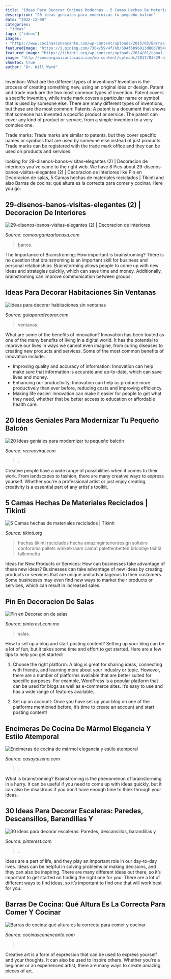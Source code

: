 ```yaml
---
title: "Ideas Para Decorar Cocinas Modernas ~ 5 Camas Hechas De Materiales Reciclados"
description: "20 ideas geniales para modernizar tu pequeño balcón"
date: "2022-12-09"
categories:
- "ideas"
tags: ["ideas"]
images:
- "https://www.cocinasconencanto.com/wp-content/uploads/2015/03/Barras-de-cocina-qué-altura-es-la-correcta-2.jpg"
featuredImage: "https://i.pinimg.com/736x/59/4f/6b/594f6b96913d80d7854ad56436468cd6.jpg"
featured_image: "https://tikinti.org/wp-content/uploads/2014/01/cama1.jpg"
image: "http://comoorganizarlacasa.com/wp-content/uploads/2017/03/29-disenos-banos-visitas-elegantes-2.jpg"
ShowToc: true
author: "Dr. Will Ward"
---
```



Invention: What are the different types of inventions?
Invention is the process of creating something new, using an original idea or design. Patent and trade mark are the two most common types of invention. Patent covers a specific invention, while trade mark covers a particular name or symbol that is used by someone else. There are many different types of inventions, but these are the most common:
Patents: A patent is a document that shows that someone has invented a specific product or service. The patent can cover any kind of product or service, from a simple invention to a very complex one.

Trade marks: Trade marks are similar to patents, but they cover specific names or symbols that are used by someone else instead of just products. Trade marks can be registered with the trade mark office and they can be used on products and services.

	

		
looking for 29-disenos-banos-visitas-elegantes (2) | Decoracion de interiores you've came to the right web. We have 8 Pics about 29-disenos-banos-visitas-elegantes (2) | Decoracion de interiores like Pin en Decoracion de salas, 5 Camas hechas de materiales reciclados | Tikinti and also Barras de cocina: qué altura es la correcta para comer y cocinar. Here you go:
		
    
## 29-disenos-banos-visitas-elegantes (2) | Decoracion De Interiores

<img loading=lazy src="http://comoorganizarlacasa.com/wp-content/uploads/2017/03/29-disenos-banos-visitas-elegantes-2.jpg" onerror="this.onerror=null;this.src='https://tse3.mm.bing.net/th?id=OIP.ZHv_wZjVhRTZ1pFONc4UxgHaLF&amp;pid=15.1';" alt="29-disenos-banos-visitas-elegantes (2) | Decoracion de interiores">

_Source: comoorganizarlacasa.com_

>banos. 

	

The Importance of Brainstroming: How important is brainstroming?
There is no question that brainstroming is an important skill for business and personal relationships. Brainstorming allows people to come up with new ideas and strategies quickly, which can save time and money. Additionally, brainstroming can improve communication between groups.

    
## Ideas Para Decorar Habitaciones Sin Ventanas

<img loading=lazy src="http://www.guiaparadecorar.com/wp-content/uploads/2013/06/ideas-diseno-para-habitaciones-sin-ventanas-03.jpg" onerror="this.onerror=null;this.src='https://tse2.mm.bing.net/th?id=OIP.pPdevfbw-jdLOUPXyXM53gHaE6&amp;pid=15.1';" alt="Ideas para decorar habitaciones sin ventanas">

_Source: guiaparadecorar.com_

>ventanas. 

	

What are some of the benefits of innovation?
Innovation has been touted as one of the many benefits of living in a digital world. It has the potential to improve our lives in ways we cannot even imagine, from curing diseases to creating new products and services. Some of the most common benefits of innovation include: 
- Improving quality and accuracy of information: Innovation can help make sure that information is accurate and up-to-date, which can save lives and money. 
- Enhancing our productivity: Innovation can help us produce more productively than ever before, reducing costs and improving efficiency. 
- Making life easier: Innovation can make it easier for people to get what they need, whether that be better access to education or affordable health care.

    
## 20 Ideas Geniales Para Modernizar Tu Pequeño Balcón

<img loading=lazy src="https://www.recreoviral.com/wp-content/uploads/2016/02/BALCONES-INTERIORES-15.jpg" onerror="this.onerror=null;this.src='https://tse2.mm.bing.net/th?id=OIP.IsNlWgMb6PLa3BiA3O6wVAHaKG&amp;pid=15.1';" alt="20 Ideas geniales para modernizar tu pequeño balcón">

_Source: recreoviral.com_

>. 

	

Creative people have a wide range of possibilities when it comes to their work. From landscapes to fashion, there are many creative ways to express yourself. Whether you're a professional artist or just enjoy creating, creativity is a essential part of any artist's toolkit.

    
## 5 Camas Hechas De Materiales Reciclados | Tikinti

<img loading=lazy src="https://tikinti.org/wp-content/uploads/2014/01/cama1.jpg" onerror="this.onerror=null;this.src='https://tse2.mm.bing.net/th?id=OIP.UiCVO9AipAjDi7o1cqG8HgHaLG&amp;pid=15.1';" alt="5 Camas hechas de materiales reciclados | Tikinti">

_Source: tikinti.org_

>hechas tikinti reciclados hecha amazinginteriordesign solteiro conforama pallets winkelkraam cama1 palettenbetten bricolaje täältä tallennettu. 

	

Ideas for New Products or Services: How can businesses take advantage of these new ideas?
Businesses can take advantage of new ideas by creating products or services that are unique and advantageous to their customers. Some businesses may even find new ways to market their products or services, which can result in increased sales.

    
## Pin En Decoracion De Salas

<img loading=lazy src="https://i.pinimg.com/736x/32/07/22/320722bf788596e9cdd2ed048956129c.jpg" onerror="this.onerror=null;this.src='https://tse4.mm.bing.net/th?id=OIP.uuzMx21ulEdGWgo2AHS2AgHaLJ&amp;pid=15.1';" alt="Pin en Decoracion de salas">

_Source: pinterest.com.mx_

>salas. 

	

How to set up a blog and start posting content?
Setting up your blog can be a lot of fun, but it takes some time and effort to get started. Here are a few tips to help you get started:
1. Choose the right platform: A blog is great for sharing ideas, connecting with friends, and learning more about your industry or topic. However, there are a number of platforms available that are better suited for specific purposes. For example, WordPress is a popular platform that can be used for blogs as well as e-commerce sites. It’s easy to use and has a wide range of features available.

2. Set up an account: Once you have set up your blog on one of the platforms mentioned before, it’s time to create an account and start posting content!

    
## Encimeras De Cocina De Mármol Elegancia Y Estilo Atemporal

<img loading=lazy src="https://casaydiseno.com/wp-content/uploads/2015/05/ideas-cocina-encimera-horno-marmol.jpg" onerror="this.onerror=null;this.src='https://tse1.mm.bing.net/th?id=OIP.88214T8FMd2g96FO8MXkTAHaLH&amp;pid=15.1';" alt="Encimeras de cocina de mármol elegancia y estilo atemporal">

_Source: casaydiseno.com_

>. 

	

What is brainstroming? Brainstroming is the phenomenon of brainstorming in a hurry. It can be useful if you need to come up with ideas quickly, but it can also be disastrous if you don’t have enough time to think through your ideas.

    
## 30 Ideas Para Decorar Escaleras: Paredes, Descansillos, Barandillas Y

<img loading=lazy src="https://i.pinimg.com/736x/59/4f/6b/594f6b96913d80d7854ad56436468cd6.jpg" onerror="this.onerror=null;this.src='https://tse4.mm.bing.net/th?id=OIP.0o-SN5CaeldFzrnUTck9ywHaJ4&amp;pid=15.1';" alt="30 ideas para decorar escaleras: Paredes, descansillos, barandillas y">

_Source: pinterest.com_

>. 

	

Ideas are a part of life, and they play an important role in our day-to-day lives. Ideas can be helpful in solving problems or making decisions, and they can also be inspiring. There are many different ideas out there, so it’s important to get started on finding the right one for you. There are a lot of different ways to find ideas, so it’s important to find one that will work best for you.

    
## Barras De Cocina: Qué Altura Es La Correcta Para Comer Y Cocinar

<img loading=lazy src="https://www.cocinasconencanto.com/wp-content/uploads/2015/03/Barras-de-cocina-qué-altura-es-la-correcta-2.jpg" onerror="this.onerror=null;this.src='https://tse2.mm.bing.net/th?id=OIP.aNb23hkf5rQWY9_qPHsXMAHaJ-&amp;pid=15.1';" alt="Barras de cocina: qué altura es la correcta para comer y cocinar">

_Source: cocinasconencanto.com_

>. 

	

Creative art is a form of expression that can be used to express yourself and your thoughts. It can also be used to inspire others. Whether you're a beginner or an experienced artist, there are many ways to create amazing pieces of art.

